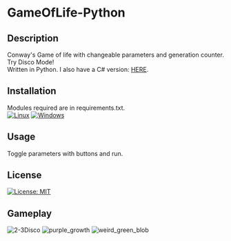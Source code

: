 # GameOfLife-Python
## Description
Conway's Game of life with changeable parameters and generation counter. Try Disco Mode!\
Written in Python. I also have a C# version: [HERE](https://github.com/Kkomek21/Conways-Game-of-Life-Csharp).
## Installation
Modules required are in requirements.txt.\
[![Linux](https://svgshare.com/i/Zhy.svg)](https://svgshare.com/i/Zhy.svg) [![Windows](https://svgshare.com/i/ZhY.svg)](https://svgshare.com/i/ZhY.svg)
## Usage
Toggle parameters with buttons and run.
## License
[![License: MIT](https://img.shields.io/badge/License-MIT-yellow.svg)](https://opensource.org/licenses/MIT)
## Gameplay
![2-3Disco](https://user-images.githubusercontent.com/66322273/135687696-111726ab-5e57-4808-beab-825eedd1da39.gif)
![purple_growth](https://user-images.githubusercontent.com/66322273/135688430-93a93da8-2b7b-4bd4-865a-ac79f10dcdcd.gif)
![weird_green_blob](https://user-images.githubusercontent.com/66322273/135688184-e2e5f27c-3ebc-4f09-970c-23ff954dd47a.gif)
